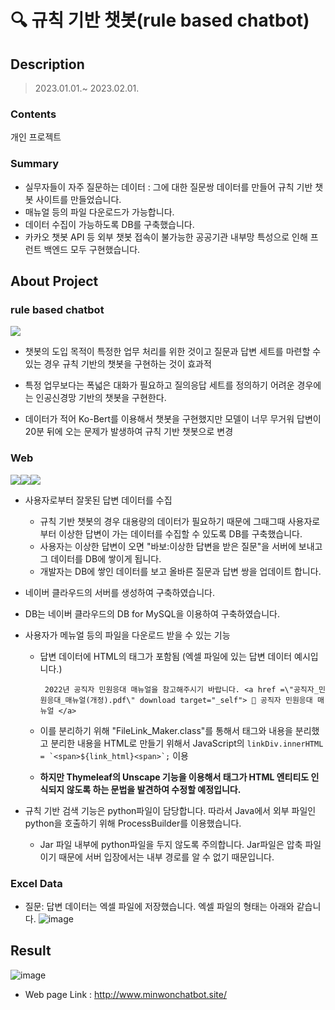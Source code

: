 # 🔍 규칙 기반 챗봇(rule based chatbot)

## Description

> 2023.01.01.~ 2023.02.01.

### Contents 
개인 프로젝트 

### Summary 
- 실무자들이 자주 질문하는 데이터 : 그에 대한 질문쌍 데이터를
만들어 규칙 기반 챗봇 사이트를 만들었습니다.
- 매뉴얼 등의 파일 다운로드가 가능합니다.
- 데이터 수집이 가능하도록 DB를 구축했습니다.
- 카카오 챗봇 API 등 외부 챗봇 접속이 불가능한 공공기관 내부망 특성으로 인해
프런트 백엔드 모두 구현했습니다.

## About Project

### rule based chatbot
<img src="https://img.shields.io/badge/Language-python-green"/>


- 챗봇의 도입 목적이 특정한 업무 처리를 위한 것이고 질문과 답변 세트를 마련할 수 있는 경우 규칙 기반의 챗봇을 구현하는 것이 효과적
- 특정 업무보다는 폭넓은 대화가 필요하고 질의응답 세트를 정의하기 어려운 경우에는 인공신경망 기반의 챗봇을 구현한다. 

- 데이터가 적어 Ko-Bert를 이용해서 챗봇을 구현했지만 모델이 너무 무거워 답변이 20분 뒤에 오는 문제가 발생하여 규칙 기반 챗봇으로 변경

### Web
<img src="https://img.shields.io/badge/Language-Java-green" /><img src="https://img.shields.io/badge/Server-Naver%20Cloud-blue"/><img src="https://img.shields.io/badge/DB-Naver%20Cloud%20DB%20for%20MySQL-yellow"/>
- 사용자로부터 잘못된 답변 데이터를 수집
  - 규칙 기반 챗봇의 경우 대용량의 데이터가 필요하기 때문에 그때그때 사용자로부터
이상한 답변이 가는 데이터를 수집할 수 있도록 DB를 구축했습니다.
  - 사용자는 이상한 답변이 오면 "바보:이상한 답변을 받은 질문"을 서버에 보내고
그 데이터를 DB에 쌓이게 됩니다.
  - 개발자는 DB에 쌓인 데이터를 보고 올바른 질문과 답변 쌍을 업데이트 합니다.
- 네이버 클라우드의 서버를 생성하여 구축하였습니다.
- DB는 네이버 클라우드의 DB for MySQL을 이용하여 구축하였습니다.
- 사용자가 메뉴얼 등의 파일을 다운로드 받을 수 있는 기능
  -  답변 데이터에 HTML의 <a>태그가 포함됨 (엑셀 파일에 있는 답변 데이터 예시입니다.)
  
     ``` 2022년 공직자 민원응대 매뉴얼을 참고해주시기 바랍니다. <a href =\"공직자_민원응대_매뉴얼(개정).pdf\" download target="_self"> 🙌 공직자 민원응대 매뉴얼 </a>```
     
  - 이를 분리하기 위해 "FileLink_Maker.class"를 통해서 태그와 내용을 분리했고 분리한 내용을 HTML로 만들기 위해서 
   JavaScript의 ```linkDiv.innerHTML = `<span>${link_html}<span>`;``` 이용
   
  - <b>하지만 Thymeleaf의 Unscape 기능을 이용해서 태그가 HTML 엔티티도 인식되지 않도록 하는 문법을 발견하여 수정할 예정입니다.</b>
  
- 규칙 기반 검색 기능은 python파일이 담당합니다. 따라서 Java에서 외부 파일인 python을 호출하기 위해 ProcessBuilder를 이용했습니다.
  - Jar 파일 내부에 python파일을 두지 않도록 주의합니다. Jar파일은 압축 파일이기 때문에 서버 입장에서는 내부 경로를 알 수 없기 때문입니다. 
  
### Excel Data
  - 질문: 답변 데이터는 엑셀 파일에 저장했습니다. 엑셀 파일의 형태는 아래와 같습니다.
![image](https://user-images.githubusercontent.com/108210958/224477305-3606ae02-3e1b-4989-8a0b-c6adb83f2cc2.png)


## Result

![image](https://user-images.githubusercontent.com/108210958/224480835-f64d2c17-a6bb-4df8-a861-dc725a23a09e.png)

- Web page Link : http://www.minwonchatbot.site/


